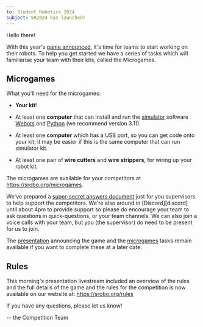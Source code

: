 ```yaml
---
to: Student Robotics 2024
subject: SR2024 has launched!
---
```


Hello there!

With this year's [game announced][presentation], it's time for teams to start
working on their robots. To help you get started we have a series of tasks which
will familiarise your team with their kits, called the Microgames.

## Microgames

What you'll need for the microgames:

- **Your kit**!

- At least one **computer** that can install and run the [simulator][simulator]
  software [Webots][webots] and [Python][python] (we recommend version 3.11).

- At least one **computer** which has a USB port, so you can get code onto your
  kit; it may be easier if this is the same computer that can run simulator kit.

- At least one pair of **wire cutters** and **wire strippers**, for wiring up
  your robot kit.

The microgames are available for your competitors at <https://srobo.org/microgames>.

We've prepared a [super-secret answers document][microgames-answers] just for
you supervisors to help support the competitors. We're also around in
[Discord][discord] until about 4pm to provide support so please do encourage
your team to ask questions in ⁠quick-questions, or your team channels. We can
also join a voice calls with your team, but you (the supervisor) do need to be
present for us to join.

The [presentation][presentation] announcing the game and the
[microgames](https://srobo.org/microgames) tasks remain available if you want to
complete these at a later date.

## Rules

This morning's presentation livestream included an overview of the rules and the
full details of the game and the rules for the competition is now available on
our website at: <https://srobo.org/rules>

If you have any questions, please let us know!

-- the Competition Team

[presentation]: https://www.youtube.com/watch?v=sQeEEVy9zvM
[simulator]: https://studentrobotics.org/docs/simulator
[webots]: https://cyberbotics.com/#download
[python]: https://www.python.org/downloads/
[microgames-answers]: <redacted>
